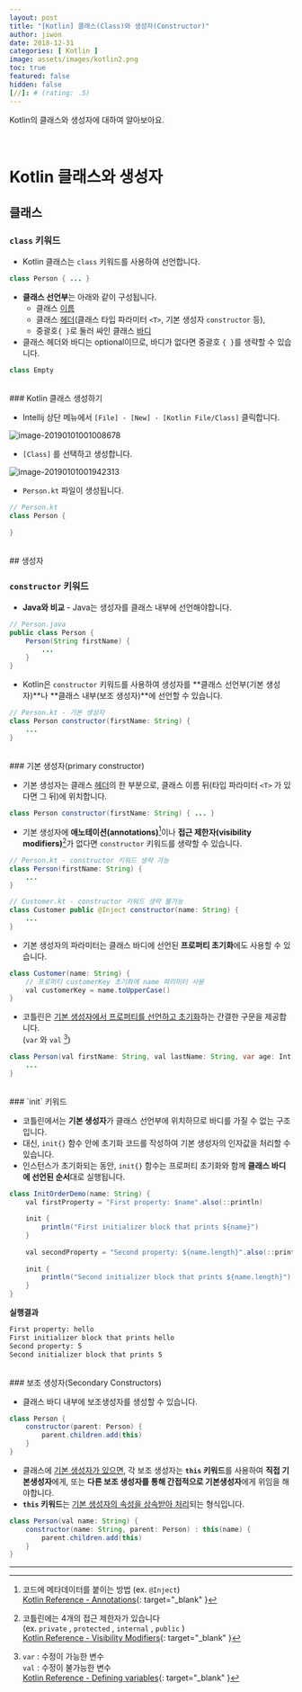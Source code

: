 ```yaml
---
layout: post
title: "[Kotlin] 클래스(Class)와 생성자(Constructor)"
author: jiwon
date: 2018-12-31
categories: [ Kotlin ]
image: assets/images/kotlin2.png
toc: true
featured: false
hidden: false
[//]: # (rating: .5)
---
```


Kotlin의 클래스와 생성자에 대하여 알아보아요.

<br/>

# Kotlin 클래스와 생성자

## 클래스

### `class` 키워드

- Kotlin 클래스는 `class` 키워드를 사용하여 선언합니다.

```java
class Person { ... }
```

- **클래스 선언부**는 아래와 같이 구성됩니다.
  - 클래스 <u>이름</u>
  - 클래스 <u>헤더</u>(클래스 타입 파라미터 `<T>`, 기본 생성자 `constructor` 등), 
  - 중괄호`{ }`로 둘러 싸인 클래스 <u>바디</u>
- 클래스 헤더와 바디는 optional이므로, 바디가 없다면 중괄호 `{ }`를 생략할 수 있습니다.

```java
class Empty
```
<br/>
### Kotlin 클래스 생성하기

- Intellij 상단 메뉴에서 `[File] - [New] - [Kotlin File/Class]` 클릭합니다.

![image-20190101001008678](https://farm8.staticflickr.com/7839/31601763357_23d5d95572_o.png)

- `[Class]` 를 선택하고 생성합니다.

![image-20190101001942313](https://farm5.staticflickr.com/4806/45628599865_4421e59c85_o.png)

- `Person.kt` 파일이 생성됩니다. 

```java
// Person.kt
class Person {
    
}
```
<br/>
## 생성자 

### `constructor`  키워드

- **Java와 비교**  - Java는 생성자를 클래스 내부에 선언해야합니다.

```java
// Person.java
public class Person {
    Person(String firstName) {
        ...
    }
}
```

- Kotlin은 `constructor` 키워드를 사용하여 생성자를 **클래스 선언부(기본 생성자)**나 **클래스 내부(보조 생성자)**에 선언할 수 있습니다.

```java
// Person.kt - 기본 생성자
class Person constructor(firstName: String) { 
    ... 
}
```

<script async src="https://pagead2.googlesyndication.com/pagead/js/adsbygoogle.js"></script>
<ins class="adsbygoogle"
     style="display:block; text-align:center;"
     data-ad-layout="in-article"
     data-ad-format="fluid"
     data-ad-client="ca-pub-8753021586186085"
     data-ad-slot="8878745802">
</ins>
<script>
     (adsbygoogle = window.adsbygoogle || []).push({});
</script>

<br/>
### 기본 생성자(primary constructor)

- 기본 생성자는 클래스 <u>헤더</u>의 한 부분으로, 클래스 이름 뒤(타입 파라미터 `<T>` 가 있다면 그 뒤)에 위치합니다.

```java
class Person constructor(firstName: String) { ... }
```

- 기본 생성자에 **애노테이션(annotations)**[^annotation]이나 **접근 제한자(visibility modifiers)**[^visibility_modifiers]가 없다면 `constructor` 키워드를 생략할 수 있습니다.

```java
// Person.kt - constructor 키워드 생략 가능
class Person(firstName: String) { 
    ... 
}
```

```java
// Customer.kt - constructor 키워드 생략 불가능
class Customer public @Inject constructor(name: String) { 
    ... 
}
```

- 기본 생성자의 파라미터는 클래스 바디에 선언된 **프로퍼티 초기화**에도 사용할 수 있습니다. 

```java
class Customer(name: String) {
    // 프로퍼티 customerKey 초기화에 name 파리미터 사용
    val customerKey = name.toUpperCase()
}
```

- 코틀린은 <u>기본 생성자에서 프로퍼티를 선언하고 초기화</u>하는 간결한 구문을 제공합니다. <br> (`var` 와  `val` [^Defining_variables])

```java
class Person(val firstName: String, val lastName: String, var age: Int) { 
    ... 
}
```
<br/>
### `init` 키워드

- 코틀린에서는 **기본 생성자**가 클래스 선언부에 위치하므로 바디를 가질 수 없는 구조입니다.  
- 대신, `init{}` 함수 안에 초기화 코드를 작성하여 기본 생성자의 인자값을 처리할 수 있습니다.
- 인스턴스가 초기화되는 동안, `init{}` 함수는 프로퍼티 초기화와 함께 **클래스 바디에 선언된 순서**대로 실행됩니다.

```java
class InitOrderDemo(name: String) {
    val firstProperty = "First property: $name".also(::println)
    
    init {
        println("First initializer block that prints ${name}")
    }
    
    val secondProperty = "Second property: ${name.length}".also(::println)
    
    init {
        println("Second initializer block that prints ${name.length}")
    }
}
```

**실행결과**

```bash
First property: hello
First initializer block that prints hello
Second property: 5
Second initializer block that prints 5
```
<br/>
### 보조 생성자(Secondary Constructors)

- 클래스 바디 내부에 보조생성자를 생성할 수 있습니다.

```java
class Person {
    constructor(parent: Person) {
        parent.children.add(this)
    }
}
```

- 클래스에 <u>기본 생성자가 있으면</u>,  각 보조 생성자는 **`this` 키워드**를 사용하여 **직접 기본생성자**에게, 또는 **다른 보조 생성자를 통해 간접적으로 기본생성자**에게 위임을 해야합니다.
- **`this` 키워드**는 <u>기본 생성자의 속성을 상속받아 처리</u>되는 형식입니다.

```java
class Person(val name: String) {
    constructor(name: String, parent: Person) : this(name) {
        parent.children.add(this)
    }
}
```




---

[^annotation]: 코드에 메타데이터를 붙이는 방법 (ex. `@Inject`) <br> [Kotlin Reference - Annotations](https://kotlinlang.org/docs/reference/annotations.html){: target="_blank" }
[^visibility_modifiers]: 코틀린에는 4개의 접근 제한자가 있습니다 <br> (ex.  `private` ,  `protected` ,  `internal` ,  `public` ) <br> [Kotlin Reference - Visibility Modifiers](https://kotlinlang.org/docs/reference/visibility-modifiers.html){: target="_blank" }
[^Defining_variables]: `var` :  수정이 가능한 변수<br>`val` : 수정이 불가능한 변수 <br>[Kotlin Reference - Defining variables](https://kotlinlang.org/docs/reference/basic-syntax.html#defining-variables){: target="_blank" }


